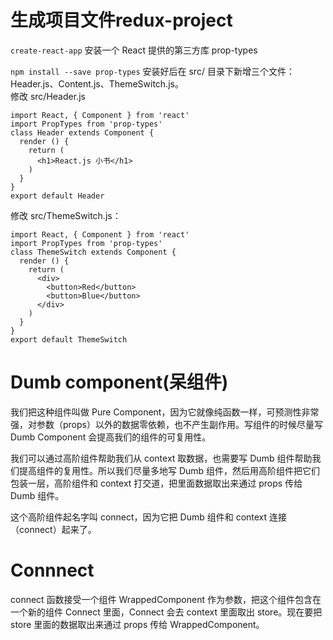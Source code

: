# 生成项目文件redux-project
`create-react-app`
安装一个 React 提供的第三方库 prop-types  

`npm install --save prop-types`
安装好后在 src/ 目录下新增三个文件：Header.js、Content.js、ThemeSwitch.js。  
修改 src/Header.js  
```
import React, { Component } from 'react'
import PropTypes from 'prop-types'
class Header extends Component {
  render () {
    return (
      <h1>React.js 小书</h1>
    )
  }
}
export default Header
```
修改 src/ThemeSwitch.js：  

```
import React, { Component } from 'react'
import PropTypes from 'prop-types'
class ThemeSwitch extends Component {
  render () {
    return (
      <div>
        <button>Red</button>
        <button>Blue</button>
      </div>
    )
  }
}
export default ThemeSwitch
```

# Dumb component(呆组件)
我们把这种组件叫做 Pure Component，因为它就像纯函数一样，可预测性非常强，对参数（props）以外的数据零依赖，也不产生副作用。写组件的时候尽量写 Dumb Component 会提高我们的组件的可复用性。  

我们可以通过高阶组件帮助我们从 context 取数据，也需要写 Dumb 组件帮助我们提高组件的复用性。所以我们尽量多地写 Dumb 组件，然后用高阶组件把它们包装一层，高阶组件和 context 打交道，把里面数据取出来通过 props 传给 Dumb 组件。  

这个高阶组件起名字叫 connect，因为它把 Dumb 组件和 context 连接（connect）起来了。  

# Connnect

connect 函数接受一个组件 WrappedComponent 作为参数，把这个组件包含在一个新的组件 Connect 里面，Connect 会去 context 里面取出 store。现在要把 store 里面的数据取出来通过 props 传给 WrappedComponent。  


